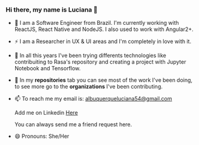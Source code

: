 ### Hi there, my name is Luciana 👋

- 🔭 I am a Software Engineer from Brazil. I'm currently working with ReactJS, React Native and NodeJS. I also used to work with Angular2+.

- ⚡ I am a Researcher in UX & UI areas and I'm completely in love with it. 

- 🌱 In all this years I've been trying differents technologies like contribuiting to Rasa's repository and creating a project with Jupyter Notebook and Tensorflow. 

- 👯 In my **repositories** tab you can see most of the work I've been doing, to see more go to the **organizations** I've been contributing.

- 📫 To reach me my email is: albuquerqueluciana54@gmail.com
     
     Add me on Linkedin [Here](https://www.linkedin.com/in/lucianaribeirou/)

     You can always send me a friend request here.

- 😄 Pronouns: She/Her

<!--
**lucianaribeiro/lucianaribeiro** is a ✨ _special_ ✨ repository because its `README.md` (this file) appears on your GitHub profile.

Here are some ideas to get you started:

- 🔭 I’m currently working on ...
- 🌱 I’m currently learning ...
- 👯 I’m looking to collaborate on ...
- 🤔 I’m looking for help with ...
- 💬 Ask me about ...
- 📫 How to reach me: ...
- 😄 Pronouns: ...
- ⚡ Fun fact: ...

-->
